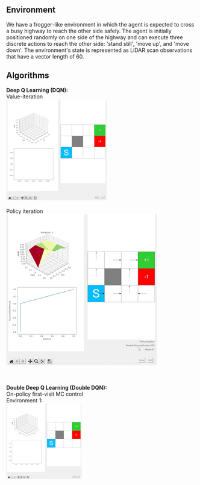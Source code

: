 ## Environment
We have a frogger-like environment in which the agent is expected to cross a busy highway to reach the other side safely. The agent is initially positioned randomly on one side of the highway and can execute three discrete actions to reach the other side: 'stand still', 'move up', and 'move down'. The environment's state is represented as LiDAR scan observations that have a vector length of 60.

## Algorithms
**Deep Q Learning (DQN):** <br />
Value-iteration <br />
![](https://github.com/rprasan/Reinforcement-Learning/blob/main/Value-based%20algorithms/Videos%20of%20Results/Value%20Iteration.gif) <br /><br />
Policy iteration <br />
![](https://github.com/rprasan/Reinforcement-Learning/blob/main/Value-based%20algorithms/Videos%20of%20Results/Policy%20Iteration.gif) <br /><br /><br />

**Double Deep Q Learning (Double DQN):** <br />
On-policy first-visit MC control <br />
Environment 1: <br />
![](https://github.com/rprasan/Reinforcement-Learning/blob/main/Value-based%20algorithms/Videos%20of%20Results/MC%20Control%20-%201.gif) <br />
